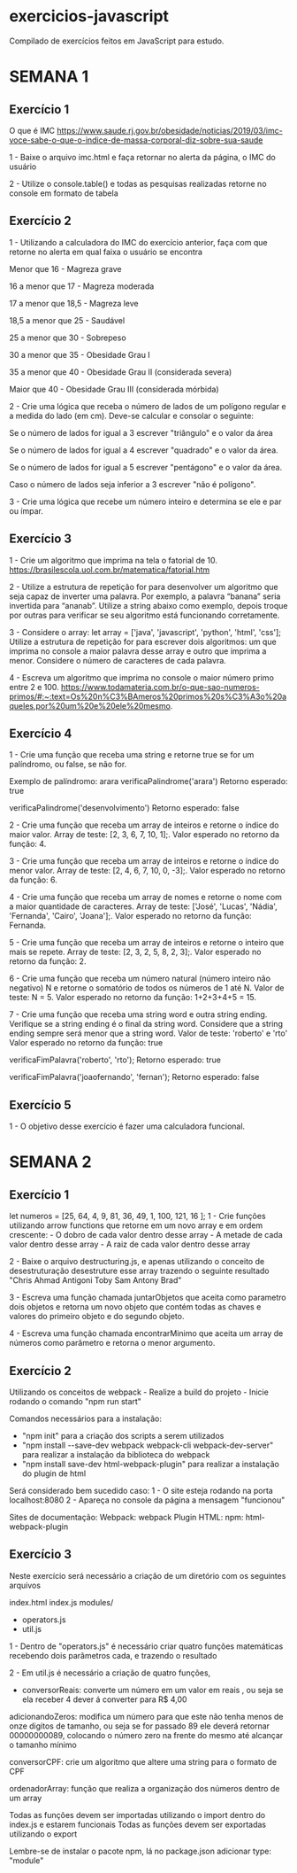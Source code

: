 # exercicios-javascript
Compilado de exercícios feitos em JavaScript para estudo.


# SEMANA 1 

## Exercício 1
O que é IMC 
https://www.saude.rj.gov.br/obesidade/noticias/2019/03/imc-voce-sabe-o-que-o-indice-de-massa-corporal-diz-sobre-sua-saude

1 - Baixe o arquivo imc.html e faça retornar no alerta da página, o IMC do usuário

2 - Utilize o console.table() e todas as pesquisas realizadas retorne no console em formato de tabela

## Exercício 2
1 - Utilizando a calculadora do IMC do exercício anterior, faça com que retorne no alerta em qual faixa o usuário se encontra

 <p>Menor que 16 - Magreza grave</p>
 <p>16 a menor que 17 - Magreza moderada</p>
 <p>17 a menor que 18,5 - Magreza leve</p>
 <p>18,5 a menor que 25 - Saudável</p>
 <p>25 a menor que 30 - Sobrepeso</p>
 <p>30 a menor que 35 - Obesidade Grau I</p>
 <p>35 a menor que 40 - Obesidade Grau II (considerada severa)</p>
 <p>Maior que 40 - Obesidade Grau III (considerada mórbida)</p>
 
2 - Crie uma lógica que receba o número de lados de um polígono regular e a medida do lado (em cm). Deve-se calcular e consolar o seguinte:

  <p>Se o número de lados for igual a 3 escrever "triângulo" e o valor da área</p>
  <p>Se o número de lados for igual a 4 escrever "quadrado" e o valor da área.</p>
  <p>Se o número de lados for igual a 5 escrever "pentágono" e o valor da área.</p>
  <p>Caso o número de lados seja inferior a 3 escrever "não é polígono".</p>

3 - Crie uma lógica que recebe um número inteiro e determina se ele e par ou ímpar.

## Exercício 3 

1 - Crie um algoritmo que imprima na tela o fatorial de 10. https://brasilescola.uol.com.br/matematica/fatorial.htm

2 - Utilize a estrutura de repetição for para desenvolver um algoritmo que seja capaz de inverter uma palavra. Por exemplo, a palavra “banana” seria invertida para “ananab”. Utilize a string abaixo como exemplo, depois troque por outras para verificar se seu algoritmo está funcionando corretamente.

3 - Considere o array:   let array = ['java', 'javascript', 'python', 'html', 'css'];
Utilize a estrutura de repetição for para escrever dois algoritmos: um que imprima no console a maior palavra desse array e outro que imprima a menor. Considere o número de caracteres de cada palavra.

4 - Escreva um algoritmo que imprima no console o maior número primo entre 2 e 100.
https://www.todamateria.com.br/o-que-sao-numeros-primos/#:~:text=Os%20n%C3%BAmeros%20primos%20s%C3%A3o%20aqueles,por%20um%20e%20ele%20mesmo.

## Exercício 4

1 - Crie uma função que receba uma string e retorne true se for um palíndromo, ou false, se não for.

<p>Exemplo de palíndromo: arara
verificaPalindrome('arara')
Retorno esperado: true

verificaPalindrome('desenvolvimento')
Retorno esperado: false

2 - Crie uma função que receba um array de inteiros e retorne o índice do maior valor.
Array de teste: [2, 3, 6, 7, 10, 1];.
Valor esperado no retorno da função: 4.

3 - Crie uma função que receba um array de inteiros e retorne o índice do menor valor.
Array de teste: [2, 4, 6, 7, 10, 0, -3];.
Valor esperado no retorno da função: 6.

4 - Crie uma função que receba um array de nomes e retorne o nome com a maior quantidade de caracteres.
Array de teste: ['José', 'Lucas', 'Nádia', 'Fernanda', 'Cairo', 'Joana'];.
Valor esperado no retorno da função: Fernanda.

5 - Crie uma função que receba um array de inteiros e retorne o inteiro que mais se repete.
Array de teste: [2, 3, 2, 5, 8, 2, 3];.
Valor esperado no retorno da função: 2.

6 - Crie uma função que receba um número natural (número inteiro não negativo) N e retorne o somatório de todos os números de 1 até N.
Valor de teste: N = 5.
Valor esperado no retorno da função: 1+2+3+4+5 = 15.

7 - Crie uma função que receba uma string word e outra string ending. Verifique se a string ending é o final da string word. Considere que a string ending sempre será menor que a string word.
Valor de teste: 'roberto' e 'rto'
Valor esperado no retorno da função: true

verificaFimPalavra('roberto', 'rto');
Retorno esperado: true

verificaFimPalavra('joaofernando', 'fernan');
Retorno esperado: false</p>

## Exercício 5

1 - O objetivo desse exercício é fazer uma calculadora funcional.

# SEMANA 2

## Exercício 1
<p>
let numeros = [25, 64, 4, 9, 81, 36, 49, 1, 100, 121, 16 ];
1 - Crie funções utilizando arrow functions que retorne em um novo array e em ordem crescente:
- O dobro de cada valor dentro desse array
- A metade de cada valor dentro desse array
- A raiz de cada valor dentro desse array

2 - Baixe o arquivo destructuring.js, e apenas utilizando o conceito de desestruturação desestruture esse array trazendo o seguinte resultado
"Chris Ahmad Antigoni Toby Sam Antony Brad"

3 - Escreva uma função chamada juntarObjetos que aceita como parametro dois objetos e retorna um novo objeto que contém todas as chaves e valores do primeiro objeto e do segundo objeto.

4 - Escreva uma função chamada encontrarMinimo que aceita um array de números como parâmetro e retorna o menor argumento.</p>

## Exercício 2 
<p>
Utilizando os conceitos de webpack
- Realize a build do projeto
- Inicie rodando o comando "npm run start"

Comandos necessários para a instalação:
- "npm init" para a criação dos scripts a serem utilizados
- "npm install --save-dev webpack webpack-cli webpack-dev-server" para realizar a instalação da biblioteca do webpack
- "npm install save-dev html-webpack-plugin" para realizar a instalação do plugin de html

Será considerado bem sucedido caso:
1 - O site esteja rodando na porta localhost:8080
2 - Apareça no console da página a mensagem "funcionou"

Sites de documentação:
Webpack: webpack
Plugin HTML: npm: html-webpack-plugin</p>

## Exercício 3 

<p>
Neste exercício será necessário a criação de um diretório com os seguintes arquivos

index.html
index.js
modules/
- operators.js
- util.js

1 - Dentro de "operators.js" é necessário criar quatro funções matemáticas recebendo dois parâmetros cada, e trazendo o resultado

2 - Em util.js é necessário a criação de quatro funções,
- conversorReais: converte um número em um valor em reais , ou seja se ela receber 4 dever á converter para R$ 4,00

adicionandoZeros: modifica um número para que este não tenha menos de onze digitos de tamanho, ou seja se for passado 89 ele deverá retornar 00000000089, colocando o número zero na frente do mesmo até alcançar o tamanho mínimo

conversorCPF: crie um algoritmo que altere uma string para o formato de CPF

ordenadorArray: função que realiza a organização dos números dentro de um array

Todas as funções devem ser importadas utilizando o import dentro do index.js e estarem funcionais
Todas as funções devem ser exportadas utilizando o export

Lembre-se de instalar o pacote npm, lá no package.json adicionar type: "module"
</p>